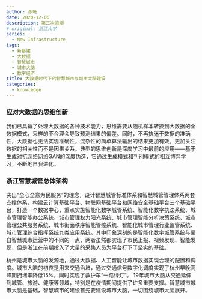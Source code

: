 ```yaml
---
author: 赤琦
date: 2020-12-06
description: 第三次浪潮
# original: 浙江大学
series:
  - New Infrastructure
tags:
  - 新基建
  - 大数据
  - 智慧城市
  - 城市大脑
  - 数字经济
title: 大数据时代下的智慧城市与城市大脑建设
categories:
  - knowledge
---
```


### 应对大数据的思维创新

我们已具备了处理大数据的各种技术能力，思维需要从随机样本转换到大数据的全数据模式，采样的不合理会导致预测结果的偏差。同时，不再执迷于数据的准确性，大数据也无法实现准确性，混杂性的简单算法输出的结果更加有效。更加关注数据的相关性而不是因果关系。典型的思维创新是深度学习中最前的应用——基于生成对抗网络网络GAN的深度伪造，它通过生成模式和判别模式的相互博弈学习，不断地自我进化。

### 浙江智慧城管总体架构

突出“全心全意为民服务”的理念，设计智慧城管标准体系和智慧城管管理体系两套支撑体系，构建云计算基础平台、物联网基础平台和网络安全基础平台三个基础平台，打造一个数据中心，重点实施智能化数字城管系统、智能化数字执法系统、城市管理智能办公系统、城市管理权力阳光系统、城市管理智能分析决策系统、城市管理公共服务系统、城市街面秩序智能管控系统、智能化城市管理行业监管系统、城市管理综合指挥系统九类应用系统。其中印象深刻的是智能化数字城管系统与蒙自智慧城市运营中的不同的一点，两者虽然都实现了市民上报、视频发现、智能发现，但是浙江在前期投入了大量的采集人员为平台打下了坚实的基础。

杭州是城市大脑的发源地，通过大数据、人工智能让城市数据实现合理的配置和调度。城市大脑的初衷是用来交通治堵，通过交通信号数字化调度实现了杭州早晚高峰期拥堵率降低15%，同时实现了救护车“一路绿灯”。 19年城市大脑从交通延伸到城管、旅游、健康等领域，特别是在疫情期间提供了许多重要支撑。智慧城市城市大脑是基础，智慧城市的建设首先要建设城市大脑，一切围绕城市大脑展开。
